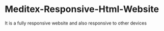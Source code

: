 # Meditex-Responsive-Html-Website
It is a fully responsive website and also responsive to other devices
